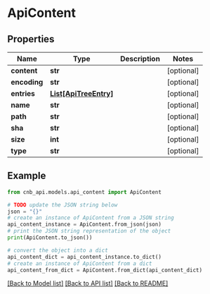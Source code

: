 # ApiContent


## Properties

Name | Type | Description | Notes
------------ | ------------- | ------------- | -------------
**content** | **str** |  | [optional] 
**encoding** | **str** |  | [optional] 
**entries** | [**List[ApiTreeEntry]**](ApiTreeEntry.md) |  | [optional] 
**name** | **str** |  | [optional] 
**path** | **str** |  | [optional] 
**sha** | **str** |  | [optional] 
**size** | **int** |  | [optional] 
**type** | **str** |  | [optional] 

## Example

```python
from cnb_api.models.api_content import ApiContent

# TODO update the JSON string below
json = "{}"
# create an instance of ApiContent from a JSON string
api_content_instance = ApiContent.from_json(json)
# print the JSON string representation of the object
print(ApiContent.to_json())

# convert the object into a dict
api_content_dict = api_content_instance.to_dict()
# create an instance of ApiContent from a dict
api_content_from_dict = ApiContent.from_dict(api_content_dict)
```
[[Back to Model list]](../README.md#documentation-for-models) [[Back to API list]](../README.md#documentation-for-api-endpoints) [[Back to README]](../README.md)


